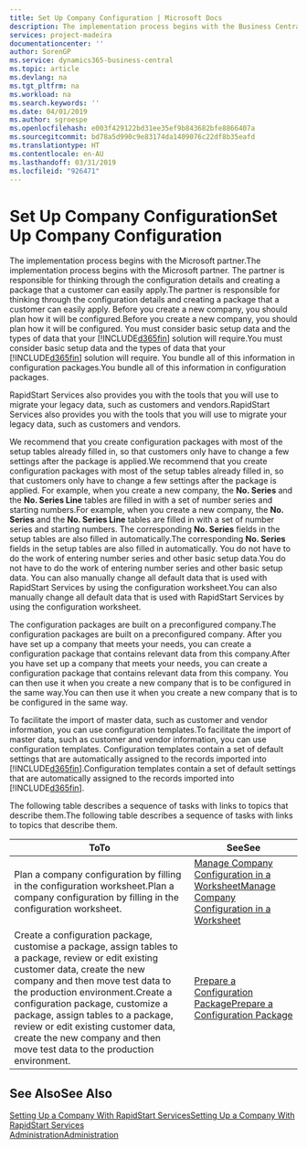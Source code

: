 ```yaml
---
title: Set Up Company Configuration | Microsoft Docs
description: The implementation process begins with the Business Central solution will require. You bundle all of this information into configuration packages.
services: project-madeira
documentationcenter: ''
author: SorenGP
ms.service: dynamics365-business-central
ms.topic: article
ms.devlang: na
ms.tgt_pltfrm: na
ms.workload: na
ms.search.keywords: ''
ms.date: 04/01/2019
ms.author: sgroespe
ms.openlocfilehash: e003f429122bd31ee35ef9b843682bfe8866407a
ms.sourcegitcommit: bd78a5d990c9e83174da1409076c22df8b35eafd
ms.translationtype: HT
ms.contentlocale: en-AU
ms.lasthandoff: 03/31/2019
ms.locfileid: "926471"
---
```

# <a name="set-up-company-configuration"></a><span data-ttu-id="fab19-104">Set Up Company Configuration</span><span class="sxs-lookup"><span data-stu-id="fab19-104">Set Up Company Configuration</span></span>
<span data-ttu-id="fab19-105">The implementation process begins with the Microsoft partner.</span><span class="sxs-lookup"><span data-stu-id="fab19-105">The implementation process begins with the Microsoft partner.</span></span> <span data-ttu-id="fab19-106">The partner is responsible for thinking through the configuration details and creating a package that a customer can easily apply.</span><span class="sxs-lookup"><span data-stu-id="fab19-106">The partner is responsible for thinking through the configuration details and creating a package that a customer can easily apply.</span></span> <span data-ttu-id="fab19-107">Before you create a new company, you should plan how it will be configured.</span><span class="sxs-lookup"><span data-stu-id="fab19-107">Before you create a new company, you should plan how it will be configured.</span></span> <span data-ttu-id="fab19-108">You must consider basic setup data and the types of data that your [!INCLUDE[d365fin](includes/d365fin_md.md)] solution will require.</span><span class="sxs-lookup"><span data-stu-id="fab19-108">You must consider basic setup data and the types of data that your [!INCLUDE[d365fin](includes/d365fin_md.md)] solution will require.</span></span> <span data-ttu-id="fab19-109">You bundle all of this information in configuration packages.</span><span class="sxs-lookup"><span data-stu-id="fab19-109">You bundle all of this information in configuration packages.</span></span>

<span data-ttu-id="fab19-110">RapidStart Services also provides you with the tools that you will use to migrate your legacy data, such as customers and vendors.</span><span class="sxs-lookup"><span data-stu-id="fab19-110">RapidStart Services also provides you with the tools that you will use to migrate your legacy data, such as customers and vendors.</span></span>  

<span data-ttu-id="fab19-111">We recommend that you create configuration packages with most of the setup tables already filled in, so that customers only have to change a few settings after the package is applied.</span><span class="sxs-lookup"><span data-stu-id="fab19-111">We recommend that you create configuration packages with most of the setup tables already filled in, so that customers only have to change a few settings after the package is applied.</span></span> <span data-ttu-id="fab19-112">For example, when you create a new company, the **No. Series** and the **No. Series Line** tables are filled in with a set of number series and starting numbers.</span><span class="sxs-lookup"><span data-stu-id="fab19-112">For example, when you create a new company, the **No. Series** and the **No. Series Line** tables are filled in with a set of number series and starting numbers.</span></span> <span data-ttu-id="fab19-113">The corresponding **No. Series** fields in the setup tables are also filled in automatically.</span><span class="sxs-lookup"><span data-stu-id="fab19-113">The corresponding **No. Series** fields in the setup tables are also filled in automatically.</span></span> <span data-ttu-id="fab19-114">You do not have to do the work of entering number series and other basic setup data.</span><span class="sxs-lookup"><span data-stu-id="fab19-114">You do not have to do the work of entering number series and other basic setup data.</span></span> <span data-ttu-id="fab19-115">You can also manually change all default data that is used with RapidStart Services by using the configuration worksheet.</span><span class="sxs-lookup"><span data-stu-id="fab19-115">You can also manually change all default data that is used with RapidStart Services by using the configuration worksheet.</span></span>  

<span data-ttu-id="fab19-116">The configuration packages are built on a preconfigured company.</span><span class="sxs-lookup"><span data-stu-id="fab19-116">The configuration packages are built on a preconfigured company.</span></span> <span data-ttu-id="fab19-117">After you have set up a company that meets your needs, you can create a configuration package that contains relevant data from this company.</span><span class="sxs-lookup"><span data-stu-id="fab19-117">After you have set up a company that meets your needs, you can create a configuration package that contains relevant data from this company.</span></span> <span data-ttu-id="fab19-118">You can then use it when you create a new company that is to be configured in the same way.</span><span class="sxs-lookup"><span data-stu-id="fab19-118">You can then use it when you create a new company that is to be configured in the same way.</span></span>  

<span data-ttu-id="fab19-119">To facilitate the import of master data, such as customer and vendor information, you can use configuration templates.</span><span class="sxs-lookup"><span data-stu-id="fab19-119">To facilitate the import of master data, such as customer and vendor information, you can use configuration templates.</span></span> <span data-ttu-id="fab19-120">Configuration templates contain a set of default settings that are automatically assigned to the records imported into [!INCLUDE[d365fin](includes/d365fin_md.md)].</span><span class="sxs-lookup"><span data-stu-id="fab19-120">Configuration templates contain a set of default settings that are automatically assigned to the records imported into [!INCLUDE[d365fin](includes/d365fin_md.md)].</span></span>

<span data-ttu-id="fab19-121">The following table describes a sequence of tasks with links to topics that describe them.</span><span class="sxs-lookup"><span data-stu-id="fab19-121">The following table describes a sequence of tasks with links to topics that describe them.</span></span>

|<span data-ttu-id="fab19-122">**To**</span><span class="sxs-lookup"><span data-stu-id="fab19-122">**To**</span></span>|<span data-ttu-id="fab19-123">**See**</span><span class="sxs-lookup"><span data-stu-id="fab19-123">**See**</span></span>|  
|------------|-------------|  
|<span data-ttu-id="fab19-124">Plan a company configuration by filling in the configuration worksheet.</span><span class="sxs-lookup"><span data-stu-id="fab19-124">Plan a company configuration by filling in the configuration worksheet.</span></span>|[<span data-ttu-id="fab19-125">Manage Company Configuration in a Worksheet</span><span class="sxs-lookup"><span data-stu-id="fab19-125">Manage Company Configuration in a Worksheet</span></span>](admin-how-to-manage-company-configuration-in-a-worksheet.md)|  
|<span data-ttu-id="fab19-126">Create a configuration package, customise a package, assign tables to a package, review or edit existing customer data, create the new company and then move test data to the production environment.</span><span class="sxs-lookup"><span data-stu-id="fab19-126">Create a configuration package, customize a package, assign tables to a package, review or edit existing customer data, create the new company and then move test data to the production environment.</span></span>|[<span data-ttu-id="fab19-127">Prepare a Configuration Package</span><span class="sxs-lookup"><span data-stu-id="fab19-127">Prepare a Configuration Package</span></span>](admin-how-to-prepare-a-configuration-package.md)| 

## <a name="see-also"></a><span data-ttu-id="fab19-128">See Also</span><span class="sxs-lookup"><span data-stu-id="fab19-128">See Also</span></span>  
[<span data-ttu-id="fab19-129">Setting Up a Company With RapidStart Services</span><span class="sxs-lookup"><span data-stu-id="fab19-129">Setting Up a Company With RapidStart Services</span></span>](admin-set-up-a-company-with-rapidstart.md)  
[<span data-ttu-id="fab19-130">Administration</span><span class="sxs-lookup"><span data-stu-id="fab19-130">Administration</span></span>](admin-setup-and-administration.md)
